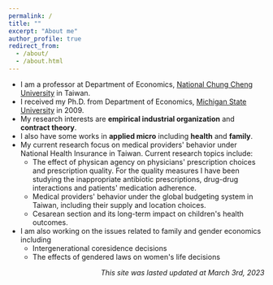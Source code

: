 ```yaml
---
permalink: /
title: ""
excerpt: "About me"
author_profile: true
redirect_from:
  - /about/
  - /about.html
---
```


* I am a professor at Department of Economics, [National Chung Cheng University](http://econ.ccu.edu.tw) in Taiwan.
* I received my Ph.D. from Department of Economics, [Michigan State University](http://econ.msu.edu) in 2009.
* My research interests are **empirical industrial organization** and **contract theory**. 
* I also have some works in **applied micro** including **health** and **family**.
* My current research focus on medical providers' behavior under National Health Insurance in Taiwan. Current research topics include:
  * The effect of physican agency on physicians' prescription choices and prescription quality. For the quality measures I have been studying the inappropriate antibiotic prescriptions, drug-drug interactions and patients' medication adherence. 
  * Medical providers' behavior under the global budgeting system in Taiwan, including their supply and location choices.
  * Cesarean section and its long-term impact on children's health outcomes.
* I am also working on the issues related to family and gender economics including
  * Intergenerational coresidence decisions 
  * The effects of gendered laws on women's life decisions

<div style="text-align:right"> <em>This site was lasted updated at March 3rd, 2023</em>
